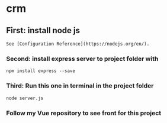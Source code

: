 # crm

## First: install node js
```
See [Configuration Reference](https://nodejs.org/en/).
```

### Second: install express server to project folder with
```
npm install express --save
```

### Third: Run this one in terminal in the project folder
```
node server.js
```


### Follow my Vue repository to see front for this project